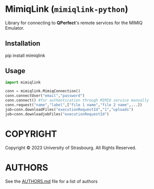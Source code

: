 # MimiqLink (`mimiqlink-python`)

Library for connecting to **QPerfect**'s remote services for the MIMIQ Emulator.

## Installation
pip install mimiqlink

## Usage

```python
import mimiqlink

conn = mimiqlink.MimiqConnection()
conn.connectUser("email","password")
conn.connect() #for authentication through MIMIQ service manually
conn.request("name","label",["file 1 name","file 2 name",...])
job=conn.downloadFiles("executionRequestId","1","uploads")
job=conn.downloadjobFiles("executionRequestId")
``` 

# COPYRIGHT

Copyright © 2023 University of Strasbourg. All Rights Reserved.

# AUTHORS

See the [AUTHORS.md](AUTHORS.md) file for a list of authors
